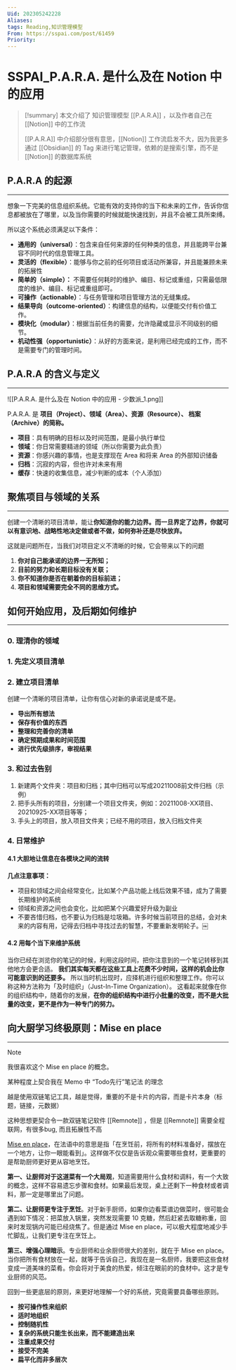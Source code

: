 ```yaml
---
Uid: 202305242228
Aliases: 
tags: Reading,知识管理模型 
From: https://sspai.com/post/61459
Priority: 
---
```

# SSPAI_P.A.R.A. 是什么及在 Notion 中的应用


> [!summary] 
> 本文介绍了 知识管理模型 [[P.A.R.A]] ，以及作者自己在 [[Notion]] 中的工作流
> 
> [[P.A.R.A]] 中介绍部分很有意思，[[Notion]] 工作流启发不大，因为我更多通过 [[Obsidian]] 的 Tag 来进行笔记管理，依赖的是搜索引擎，而不是 [[Notion]] 的数据库系统


## P.A.R.A 的起源
---
想象一下完美的信息组织系统。它能有效的支持你的当下和未来的工作，告诉你信息都被放在了哪里，以及当你需要的时候就能快速找到，并且不会被工具所束缚。

所以这个系统必须满足以下条件：

- **通用的（universal）**：包含来自任何来源的任何种类的信息，并且能跨平台兼容不同时代的信息管理工具。
- **灵活的（flexible）**：能够与你之前的任何项目或活动所兼容，并且能兼顾未来的拓展性
- **简单的（simple）：** 不需要任何耗时的维护、编目、标记或重组，只需最低限度的维护、编目、标记或重组即可。
- **可操作（actionable）**：与任务管理和项目管理方法的无缝集成。
- **结果导向（outcome-oriented）**：构建信息的结构，以便能交付有价值工作。
- **模块化（modular）**：根据当前任务的需要，允许隐藏或显示不同级别的细节。
- **机动性强（opportunistic）**：从好的方面来说，是利用已经完成的工作，而不是需要专门的管理时间。

## P.A.R.A 的含义与定义
---
![[P.A.R.A. 是什么及在 Notion 中的应用 - 少数派_1.png]]

P.A.R.A. 是 **项目（Project）、领域（Area）、资源（Resource）、 档案（Archive）的简称。**

- **项目**：具有明确的目标以及时间范围，是最小执行单位
- **领域**：你日常需要精进的领域（所以你需要为此负责）
- **资源**：你感兴趣的事情，也是支撑现在 Area 和将来 Area 的外部知识储备
- **归档**：沉寂的内容，但也许对未来有用
- **缓存**：快速的收集信息，减少判断的成本（个人添加）

## 聚焦项目与领域的关系
---
创建一个清晰的项目清单，能让**你知道你的能力边界。而一旦界定了边界，你就可以有意识地、战略性地决定做或者不做，如何弥补还是尽快放弃。**

这就是问题所在，当我们对项目定义不清晰的时候，它会带来以下的问题

1. **你对自己能承诺的边界一无所知；**
2. **目前的努力和长期目标没有关联；**
3. **你不知道你是否在朝着你的目标前进；**
4. **项目和领域需要完全不同的思维方式。**

## 如何开始应用，及后期如何维护
---
### 0. 理清你的领域

### 1. 先定义项目清单

### 2. 建立项目清单

创建一个清晰的项目清单，让你有信心对新的承诺说是或不是。

- **导出所有想法**
- **保存有价值的东西**
- **整理和完善你的清单**
- **确定预期成果和时间范围**
- **进行优先级排序，审视结果**

### 3. 和过去告别

1. 新建两个文件夹：项目和归档；其中归档可以写成20211008前文件归档（示例）
2. 把手头所有的项目，分别建一个项目文件夹，例如：20211008-XX项目、20210925-XX项目等等；
3. 手头上的项目，放入项目文件夹；已经不用的项目，放入归档文件夹

### 4. 日常维护

#### 4.1 大胆地让信息在各模块之间的流转

**几点注意事项：**

- 项目和领域之间会经常变化，比如某个产品功能上线后效果不错，成为了需要长期维护的系统
- 领域和资源之间也会变化，比如把某个兴趣爱好升级为副业
- 不要吝惜归档，也不要认为归档是垃圾箱。许多时候当前项目的总结，会对未来的内容有用，记得去归档中寻找过去的智慧，不要重新发明轮子。￼

#### 4.2 用每个当下来维护系统

当你已经在浏览你的笔记的时候，利用这段时间，把你注意到的一个笔记转移到其他地方会更合适。
**我们其实每天都在这些工具上花费不少时间，这样的机会比你可能意识到的还要多。**
所以当时机出现时，应择机进行组织和整理工作。你可以称这种方法称为「及时组织」（Just-In-Time Organization）。
这看起来就像在你的组织结构中，随着你的发展，**在你的组织结构中进行小批量的改变，而不是大批量的改变，更不是作为一种专门的努力。**

## 向大厨学习终极原则：Mise en place
---

> [!NOTE] 
> 我很喜欢这个 Mise en place 的概念。
> 
> 某种程度上契合我在 Memo 中 “Todo先行”笔记法 的理念
> 
> 越是使用双链笔记工具，越是觉得，重要的不是卡片的内容，而是卡片本身（标题，链接，元数据）
> 
> 这种思想更契合令一款双链笔记软件 [[Remnote]] ，但是 [[Remnote]] 需要全程联网，有很多bug, 而且拓展性不高

[Mise en place](https://sspai.com/link?target=https%3A%2F%2Fwww.jianshu.com%2Fp%2F84145a9dec9e)，在法语中的意思是指「在烹饪前，将所有的材料准备好，摆放在一个地方，让你一眼能看到」。这样做不仅仅是告诉观众需要哪些食材，更重要的是帮助厨师更好更从容地烹饪。

**第一、让厨师对于这道菜有一个大局观**，知道需要用什么食材和调料，有一个大致的概念，这样不容易遗忘步骤和食材。如果最后发现，桌上还剩下一种食材或者调料，那一定是哪里出了问题。

**第二、让厨师更专注于烹饪**。对于新手厨师，如果你边看菜谱边做菜时，很可能会遇到如下情况：把菜放入锅里，突然发现需要 10 克糖，然后赶紧去取糖称重，回来时发现锅内可能已经烧焦了。但是通过 Mise en place，可以极大程度地减少手忙脚乱，让我们更专注在烹饪上。

**第三、增强心理暗示**。专业厨师和业余厨师很大的差别，就在于 Mise en place。当你把所有食材放在一起，就等于告诉自己，我现在是一名厨师，我要把这些食材变成一道美味的菜肴。你会将对于美食的热爱，倾注在眼前的的食材中。这才是专业厨师的风范。

回到一些更底层的原则，来更好地理解一个好的系统，究竟需要具备哪些原则。

- **按可操作性来组织**
- **适时地组织**
- **控制随机性**
- **复杂的系统只能生长出来，而不能建造出来**
- **注重成果交付**
- **接受不完美**
- **扁平化而非多层次**
